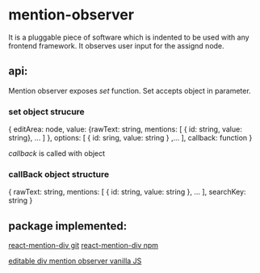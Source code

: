 # mention-observer
It is a pluggable piece of software which is indented to be used with any frontend framework. 
It observes user input for the assignd node.

## api:
Mention observer exposes *set* function. Set accepts object in parameter.

### set object strucure
{
	editArea: node,
	value: {rawText: string, mentions: [ { id: string, value: string}, ... ] },
	options: [ { id: sring, value: string } ,... ],
	callback: function
}

*callback* is called with object

### callBack object structure
{
	rawText: string, 
	mentions: [ { id: string, value: string }, ... ],
	searchKey: string
}

## package implemented:
[react-mention-div git](https://github.com/jsmine-dot/react-mention-div)	[react-mention-div npm](https://www.npmjs.com/package/@jsmine/react-mention-div)

[editable div mention observer vanilla JS](https://codesandbox.io/s/editable-div-mention-observer-3hbue9)






























































































































